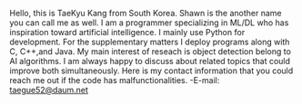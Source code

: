 Hello, this is TaeKyu Kang from South Korea. Shawn is the another name you can call me as well.
I am a programmer specializing in ML/DL who has inspiration toward artificial intelligence. 
I mainly use Python for development. For the supplementary matters I deploy programs along with C, C++,and Java.
My main interest of reseach is object detection belong to AI algorithms. I am always happy to discuss about related topics that could improve both simultaneously.
Here is my contact information that you could reach me out if the code has malfunctionalities. 
-E-mail: taegue52@daum.net


<!---
Shawn-gitman/Shawn-gitman is a ✨ special ✨ repository because its `README.md` (this file) appears on your GitHub profile.
You can click the Preview link to take a look at your changes.
--->
